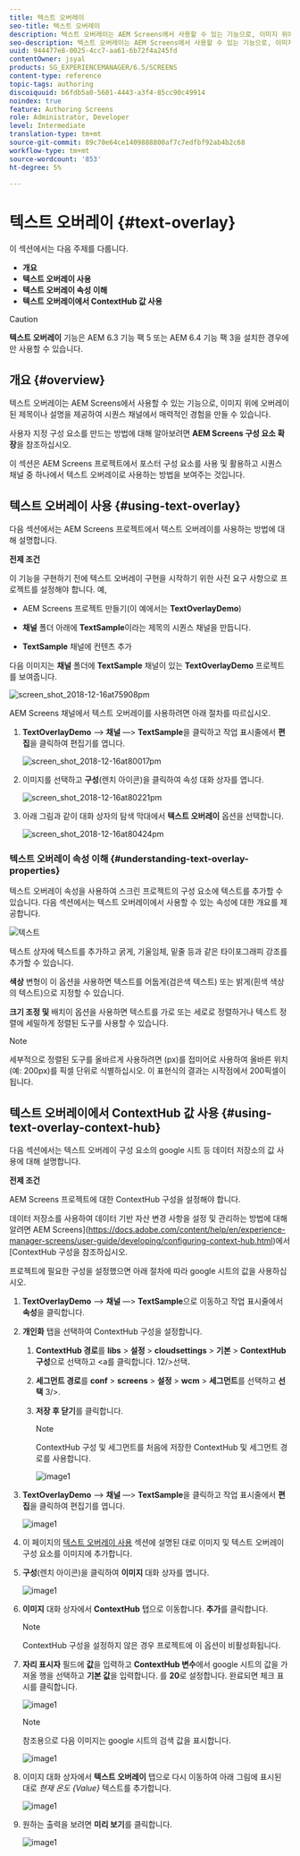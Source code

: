 ```yaml
---
title: 텍스트 오버레이
seo-title: 텍스트 오버레이
description: 텍스트 오버레이는 AEM Screens에서 사용할 수 있는 기능으로, 이미지 위에 오버레이된 제목이나 설명을 제공하여 시퀀스 채널에서 매력적인 경험을 만들 수 있습니다. 자세한 내용은 이 페이지를 참조하십시오.
seo-description: 텍스트 오버레이는 AEM Screens에서 사용할 수 있는 기능으로, 이미지 위에 오버레이된 제목이나 설명을 제공하여 시퀀스 채널에서 매력적인 경험을 만들 수 있습니다. 자세한 내용은 이 페이지를 참조하십시오.
uuid: 944477e8-0025-4cc7-aa61-6b72f4a245fd
contentOwner: jsyal
products: SG_EXPERIENCEMANAGER/6.5/SCREENS
content-type: reference
topic-tags: authoring
discoiquuid: b6fdb5a0-5601-4443-a3f4-85cc90c49914
noindex: true
feature: Authoring Screens
role: Administrator, Developer
level: Intermediate
translation-type: tm+mt
source-git-commit: 89c70e64ce1409888800af7c7edfbf92ab4b2c68
workflow-type: tm+mt
source-wordcount: '853'
ht-degree: 5%

---
```



# 텍스트 오버레이 {#text-overlay}

이 섹션에서는 다음 주제를 다룹니다.

* **개요**
* **텍스트 오버레이 사용**
* **텍스트 오버레이 속성 이해**
* **텍스트 오버레이에서 ContextHub 값 사용**

>[!CAUTION]
>
>**텍스트 오버레이** 기능은 AEM 6.3 기능 팩 5 또는 AEM 6.4 기능 팩 3을 설치한 경우에만 사용할 수 있습니다.

## 개요 {#overview}

텍스트 오버레이는 AEM Screens에서 사용할 수 있는 기능으로, 이미지 위에 오버레이된 제목이나 설명을 제공하여 시퀀스 채널에서 매력적인 경험을 만들 수 있습니다.

사용자 지정 구성 요소를 만드는 방법에 대해 알아보려면 **AEM Screens 구성 요소 확장**&#x200B;을 참조하십시오.

이 섹션은 AEM Screens 프로젝트에서 포스터 구성 요소를 사용 및 활용하고 시퀀스 채널 중 하나에서 텍스트 오버레이로 사용하는 방법을 보여주는 것입니다.

## 텍스트 오버레이 사용 {#using-text-overlay}

다음 섹션에서는 AEM Screens 프로젝트에서 텍스트 오버레이를 사용하는 방법에 대해 설명합니다.

**전제 조건**

이 기능을 구현하기 전에 텍스트 오버레이 구현을 시작하기 위한 사전 요구 사항으로 프로젝트를 설정해야 합니다. 예,

* AEM Screens 프로젝트 만들기(이 예에서는 **TextOverlayDemo**)

* **채널** 폴더 아래에 **TextSample**&#x200B;이라는 제목의 시퀀스 채널을 만듭니다.

* **TextSample** 채널에 컨텐츠 추가

다음 이미지는 **채널** 폴더에 **TextSample** 채널이 있는 **TextOverlayDemo** 프로젝트를 보여줍니다.

![screen_shot_2018-12-16at75908pm](assets/screen_shot_2018-12-16at75908pm.png)

AEM Screens 채널에서 텍스트 오버레이를 사용하려면 아래 절차를 따르십시오.

1. **TextOverlayDemo** —> **채널** —> **TextSample**&#x200B;을 클릭하고 작업 표시줄에서 **편집**&#x200B;을 클릭하여 편집기를 엽니다.

   ![screen_shot_2018-12-16at80017pm](assets/screen_shot_2018-12-16at80017pm.png)

1. 이미지를 선택하고 **구성**(렌치 아이콘)을 클릭하여 속성 대화 상자를 엽니다.

   ![screen_shot_2018-12-16at80221pm](assets/screen_shot_2018-12-16at80221pm.png)

1. 아래 그림과 같이 대화 상자의 탐색 막대에서 **텍스트 오버레이** 옵션을 선택합니다.

   ![screen_shot_2018-12-16at80424pm](assets/screen_shot_2018-12-16at80424pm.png)

### 텍스트 오버레이 속성 이해 {#understanding-text-overlay-properties}

텍스트 오버레이 속성을 사용하여 스크린 프로젝트의 구성 요소에 텍스트를 추가할 수 있습니다. 다음 섹션에서는 텍스트 오버레이에서 사용할 수 있는 속성에 대한 개요를 제공합니다.

![텍스트](assets/text.gif)

텍스트 상자에 텍스트를 추가하고 굵게, 기울임체, 밑줄 등과 같은 타이포그래피 강조를 추가할 수 있습니다.

**색상** 변형이 이 옵션을 사용하면 텍스트를 어둡게(검은색 텍스트) 또는 밝게(흰색 색상의 텍스트)으로 지정할 수 있습니다.

**크기 조정 및** 배치이 옵션을 사용하면 텍스트를 가로 또는 세로로 정렬하거나 텍스트 정렬에 세밀하게 정렬된 도구를 사용할 수 있습니다.

>[!NOTE]
>
>세부적으로 정렬된 도구를 올바르게 사용하려면 (px)를 접미어로 사용하여 올바른 위치(예: 200px)를 픽셀 단위로 식별하십시오. 이 표현식의 결과는 시작점에서 200픽셀이 됩니다.

## 텍스트 오버레이에서 ContextHub 값 사용 {#using-text-overlay-context-hub}

다음 섹션에서는 텍스트 오버레이 구성 요소의 google 시트 등 데이터 저장소의 값 사용에 대해 설명합니다.

**전제 조건**

AEM Screens 프로젝트에 대한 ContextHub 구성을 설정해야 합니다.

데이터 저장소를 사용하여 데이터 기반 자산 변경 사항을 설정 및 관리하는 방법에 대해 알려면 AEM Screens](https://docs.adobe.com/content/help/en/experience-manager-screens/user-guide/developing/configuring-context-hub.html)에서 [ContextHub 구성을 참조하십시오.

프로젝트에 필요한 구성을 설정했으면 아래 절차에 따라 google 시트의 값을 사용하십시오.

1. **TextOverlayDemo** —> **채널** —> **TextSample**&#x200B;으로 이동하고 작업 표시줄에서 **속성**&#x200B;을 클릭합니다.

1. **개인화** 탭을 선택하여 ContextHub 구성을 설정합니다.

   1. **ContextHub 경로**&#x200B;를 **libs** > **설정** > **cloudsettings** > **기본** > **ContextHub 구성**&#x200B;으로 선택하고 &lt;a를 클릭합니다. 12/>선택&#x200B;**.**

   1. **세그먼트 경로**&#x200B;를 **conf** > **screens** > **설정** > **wcm** > **세그먼트**&#x200B;를 선택하고 **선택** 3/>.

   1. **저장 후 닫기**&#x200B;를 클릭합니다.

      >[!NOTE]
      >
      >ContextHub 구성 및 세그먼트를 처음에 저장한 ContextHub 및 세그먼트 경로를 사용합니다.

      ![image1](/help/user-guide/assets/text-overlay/text-overlay8.png)

1. **TextOverlayDemo** —> **채널** —> **TextSample**&#x200B;을 클릭하고 작업 표시줄에서 **편집**&#x200B;을 클릭하여 편집기를 엽니다.

   ![image1](/help/user-guide/assets/text-overlay/text-overlay1.png)

1. 이 페이지의 [텍스트 오버레이 사용](/help/user-guide/text-overlay.md#using-text-overlay) 섹션에 설명된 대로 이미지 및 텍스트 오버레이 구성 요소를 이미지에 추가합니다.

1. **구성**(렌치 아이콘)을 클릭하여 **이미지** 대화 상자를 엽니다.

   ![image1](/help/user-guide/assets/text-overlay/text-overlay4.png)

1. **이미지** 대화 상자에서 **ContextHub** 탭으로 이동합니다. **추가**&#x200B;를 클릭합니다.

   >[!NOTE]
   >ContextHub 구성을 설정하지 않은 경우 프로젝트에 이 옵션이 비활성화됩니다.

1. **자리 표시자** 필드에 **값**&#x200B;을 입력하고 **ContextHub 변수**&#x200B;에서 google 시트의 값을 가져올 행을 선택하고 **기본 값**&#x200B;을 입력합니다. 를 **20**&#x200B;로 설정합니다. 완료되면 체크 표시를 클릭합니다.

   ![image1](/help/user-guide/assets/text-overlay/text-overlay5.png)

   >[!NOTE]
   >참조용으로 다음 이미지는 google 시트의 검색 값을 표시합니다.

   ![image1](/help/user-guide/assets/text-overlay/text-overlay6.png)

1. 이미지 대화 상자에서 **텍스트 오버레이** 탭으로 다시 이동하여 아래 그림에 표시된 대로 *현재 온도 {Value}* 텍스트를 추가합니다.

   ![image1](/help/user-guide/assets/text-overlay/text-overlay7.png)

1. 원하는 출력을 보려면 **미리 보기**&#x200B;를 클릭합니다.

   ![image1](/help/user-guide/assets/text-overlay/text-overlay10.png)















